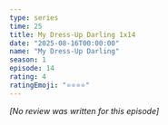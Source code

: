 ```yaml
---
type: series
time: 25
title: My Dress-Up Darling 1x14
date: "2025-08-16T00:00:00"
name: "My Dress-Up Darling"
season: 1
episode: 14
rating: 4
ratingEmoji: "⭐️⭐️⭐️⭐️"
---
```


_[No review was written for this episode]_
